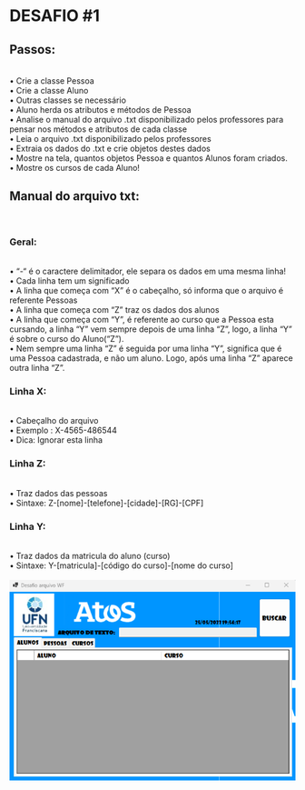 <h1>DESAFIO #1</h1>
<h2>Passos: </h2> <br/>
•	Crie a classe Pessoa<br/>
•	Crie a classe Aluno<br/>
•	Outras classes se necessário<br/>
•	Aluno herda os atributos e métodos de Pessoa<br/>
•	Analise o manual do arquivo .txt disponibilizado pelos professores para pensar nos métodos e atributos de cada classe<br/>
•	Leia o arquivo .txt disponibilizado pelos professores<br/>
•	Extraia os dados do .txt e crie objetos destes dados<br/>
•	Mostre na tela, quantos objetos Pessoa e quantos Alunos foram criados.<br/>
•	Mostre os cursos de cada Aluno!<br/>

<h2>Manual do arquivo txt:</h2><br/>
<h3>Geral:</h3><br/>
•	“-“ é o caractere delimitador, ele separa os dados em uma mesma linha!<br/>
•	Cada linha tem um significado<br/>
•	A linha que começa com “X” é o cabeçalho, só informa que o arquivo é referente Pessoas<br/>
•	A linha que começa com “Z” traz os dados dos alunos<br/>
•	A linha que começa com “Y”, é referente ao curso que a Pessoa esta cursando, a linha “Y” vem sempre depois de uma linha “Z”, 
logo, a linha “Y” é sobre o curso do Aluno(“Z”).<br/>
•	Nem sempre uma linha “Z” é seguida por uma linha “Y”, significa que é uma Pessoa cadastrada, e não um aluno. Logo, após
uma linha “Z” aparece outra linha “Z”.<br/>

<h3>Linha X:</h3><br/>
•	Cabeçalho do arquivo<br/>
•	Exemplo : X-4565-486544<br/>
•	Dica: Ignorar esta linha<br/>

<h3>Linha Z:</h3><br/>
•	Traz dados das pessoas<br/>
•	Sintaxe: Z-[nome]-[telefone]-[cidade]-[RG]-[CPF]<br/>

<h3>Linha Y:</h3><br/>
•	Traz dados da matricula do aluno (curso)<br/>
•	Sintaxe: Y-[matricula]-[código do curso]-[nome do curso]<br/><br/>

<img src = "/img/Captura de tela 2023-05-25 195432.png">